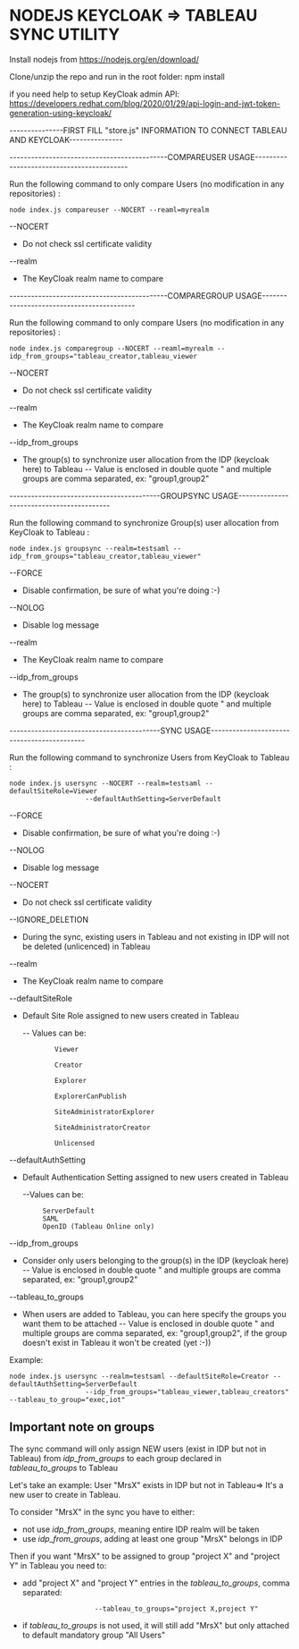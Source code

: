 # NODEJS KEYCLOAK => TABLEAU SYNC UTILITY

Install nodejs from https://nodejs.org/en/download/

Clone/unzip the repo and run in the root folder: npm install

if you need help to setup KeyCloak admin API: https://developers.redhat.com/blog/2020/01/29/api-login-and-jwt-token-generation-using-keycloak/

---------------FIRST FILL "store.js" INFORMATION TO CONNECT TABLEAU AND KEYCLOAK---------------

--------------------------------------------COMPAREUSER USAGE------------------------------------------

Run the following command to only compare Users (no modification in any repositories) :

    node index.js compareuser --NOCERT --reaml=myrealm


\-\-NOCERT 
 - Do not check ssl certificate validity

\-\-realm 
- The KeyCloak realm name to compare

--------------------------------------------COMPAREGROUP USAGE------------------------------------------

Run the following command to only compare Users (no modification in any repositories) :

    node index.js comparegroup --NOCERT --reaml=myrealm --idp_from_groups="tableau_creator,tableau_viewer


\-\-NOCERT 
 - Do not check ssl certificate validity

\-\-realm 
- The KeyCloak realm name to compare

\-\-idp_from_groups          
- The group(s) to synchronize user allocation from the IDP (keycloak here) to Tableau
        -- Value is enclosed in double quote " and multiple groups are comma separated, ex: "group1,group2"

------------------------------------------GROUPSYNC USAGE------------------------------------------

Run the following command to synchronize Group(s) user allocation from KeyCloak to Tableau :

    node index.js groupsync --realm=testsaml --idp_from_groups="tableau_creator,tableau_viewer"

\-\-FORCE 
- Disable confirmation, be sure of what you're doing :-)

\-\-NOLOG 
- Disable log message

\-\-realm 
- The KeyCloak realm name to compare

\-\-idp_from_groups          
- The group(s) to synchronize user allocation from the IDP (keycloak here) to Tableau
        -- Value is enclosed in double quote " and multiple groups are comma separated, ex: "group1,group2"
  
------------------------------------------SYNC USAGE-------------------------------------------

Run the following command to synchronize Users from KeyCloak to Tableau :

    node index.js usersync --NOCERT --realm=testsaml --defaultSiteRole=Viewer 
                       --defaultAuthSetting=ServerDefault

\-\-FORCE 
- Disable confirmation, be sure of what you're doing :-)

\-\-NOLOG 
- Disable log message

\-\-NOCERT 
- Do not check ssl certificate validity

\-\-IGNORE_DELETION 
- During the sync, existing users in Tableau and not existing in IDP will not be deleted (unlicenced) in Tableau

\-\-realm 
- The KeyCloak realm name to compare

\-\-defaultSiteRole 
  - Default Site Role assigned to new users created in Tableau
  
    -- Values can be:

				Viewer

				Creator

				Explorer

				ExplorerCanPublish

				SiteAdministratorExplorer

				SiteAdministratorCreator

				Unlicensed

  

\-\-defaultAuthSetting 
 - Default Authentication Setting assigned to new users created in Tableau
	
	--Values can be:
			
			ServerDefault
			SAML
			OpenID (Tableau Online only)

\-\-idp_from_groups 
 - Consider only users belonging to the group(s) in the IDP (keycloak
   here)
   -- Value is enclosed in double quote " and multiple groups are comma separated, ex: "group1,group2"

 \-\-tableau_to_groups 
 - When users are added to Tableau, you can here specify the groups you want them to be attached
	-- Value is enclosed in double quote " and multiple groups are comma separated, ex: "group1,group2", if the group doesn't exist in Tableau it won't be created (yet :-))

Example:

    node index.js usersync --realm=testsaml --defaultSiteRole=Creator --defaultAuthSetting=ServerDefault 
                       --idp_from_groups="tableau_viewer,tableau_creators" --tableau_to_group="exec,iot"

## Important note on groups

The sync command will only assign NEW users (exist in IDP but not in Tableau) from *idp_from_groups* to each group declared in *tableau_to_groups* to Tableau

Let's take an example: User "MrsX" exists in IDP but not in Tableau=> It's a new user to create in Tableau.

To consider "MrsX" in the sync you have to either: 
- not use *idp_from_groups*, meaning entire IDP realm will be taken
- use *idp_from_groups*, adding at least one group "MrsX" belongs in IDP

Then if you want "MrsX" to be assigned to group "project X" and "project Y" in Tableau you need to:

- add "project X" and "project Y" entries in the *tableau_to_groups*, comma separated: 
			
                        --tableau_to_groups="project X,project Y"
- if *tableau_to_groups* is not used, it will still add "MrsX" but only attached to default mandatory group "All Users"